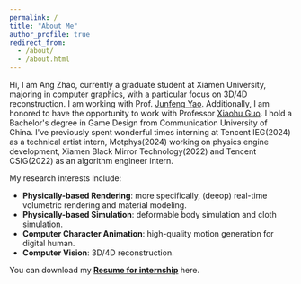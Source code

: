```yaml
---
permalink: /
title: "About Me"
author_profile: true
redirect_from: 
  - /about/
  - /about.html
---
```


Hi, I am Ang Zhao, currently a graduate student at Xiamen University, majoring in computer graphics, with a particular focus on 3D/4D reconstruction. I am working with Prof. [Junfeng Yao](https://cdmc.xmu.edu.cn/info/1010/1062.htm). Additionally, I am honored to have the opportunity to work with Professor [Xiaohu Guo](https://personal.utdallas.edu/~xguo/). I hold a Bachelor's degree in Game Design from Communication University of China. I've previously spent wonderful times interning at Tencent IEG(2024) as a technical artist intern, Motphys(2024) working on physics engine development, Xiamen Black Mirror Technology(2022) and Tencent CSIG(2022) as an algorithm engineer intern.

My research interests include:

* **Physically-based Rendering**: more specifically, (deeop) real-time volumetric rendering and material modeling.
* **Physically-based Simulation**: deformable body simulation and cloth simulation.
* **Computer Character Animation**: high-quality motion generation for digital human.
* **Computer Vision**: 3D/4D reconstruction.

You can download my [**Resume for internship**](https://heskey0.github.io/files/Resume_AngZhao.pdf) here.



